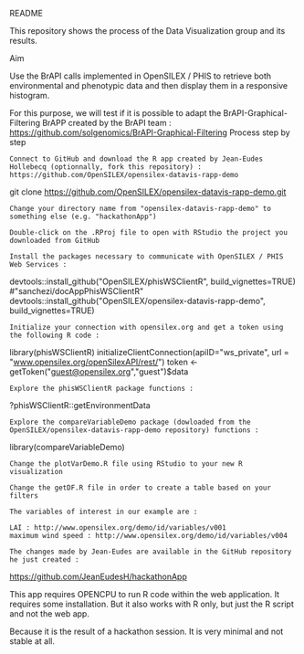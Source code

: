 README

This repository shows the process of the Data Visualization group and its results.

Aim

Use the BrAPI calls implemented in OpenSILEX / PHIS to retrieve both environmental and phenotypic data and then display them in a responsive histogram.

For this purpose, we will test if it is possible to adapt the BrAPI-Graphical-Filtering BrAPP created by the BrAPI team : https://github.com/solgenomics/BrAPI-Graphical-Filtering
Process step by step

    Connect to GitHub and download the R app created by Jean-Eudes Hollebecq (optionnally, fork this repository) : https://github.com/OpenSILEX/opensilex-datavis-rapp-demo

git clone https://github.com/OpenSILEX/opensilex-datavis-rapp-demo.git

    Change your directory name from "opensilex-datavis-rapp-demo" to something else (e.g. "hackathonApp")

    Double-click on the .RProj file to open with RStudio the project you downloaded from GitHub

    Install the packages necessary to communicate with OpenSILEX / PHIS Web Services :

devtools::install_github("OpenSILEX/phisWSClientR", build_vignettes=TRUE) #"sanchezi/docAppPhisWSClientR"
devtools::install_github("OpenSILEX/opensilex-datavis-rapp-demo", build_vignettes=TRUE)

    Initialize your connection with opensilex.org and get a token using the following R code :

library(phisWSClientR)
initializeClientConnection(apiID="ws_private", url = "www.opensilex.org/openSilexAPI/rest/")
token <- getToken("guest@opensilex.org","guest")$data

    Explore the phisWSClientR package functions :

?phisWSClientR::getEnvironmentData

    Explore the compareVariableDemo package (dowloaded from the OpenSILEX/opensilex-datavis-rapp-demo repository) functions :

library(compareVariableDemo)

    Change the plotVarDemo.R file using RStudio to your new R visualization

    Change the getDF.R file in order to create a table based on your filters

    The variables of interest in our example are :

    LAI : http://www.opensilex.org/demo/id/variables/v001
    maximum wind speed : http://www.opensilex.org/demo/id/variables/v004

    The changes made by Jean-Eudes are available in the GitHub repository he just created :

https://github.com/JeanEudesH/hackathonApp

This app requires OPENCPU to run R code within the web application. It requires some installation.
But it also works with R only, but just the R script and not the web app.

Because it is the result of a hackathon session. It is very minimal and not stable at all.

